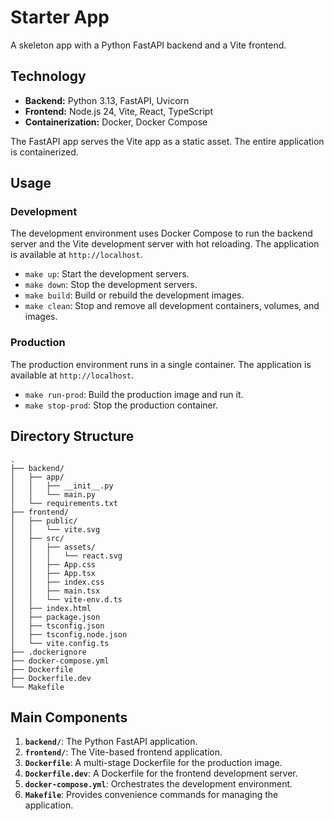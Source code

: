 # Starter App

A skeleton app with a Python FastAPI backend and a Vite frontend.

## Technology

- **Backend:** Python 3.13, FastAPI, Uvicorn
- **Frontend:** Node.js 24, Vite, React, TypeScript
- **Containerization:** Docker, Docker Compose

The FastAPI app serves the Vite app as a static asset. The entire application is containerized.

## Usage

### Development

The development environment uses Docker Compose to run the backend server and the Vite development server with hot reloading. The application is available at `http://localhost`.

- `make up`: Start the development servers.
- `make down`: Stop the development servers.
- `make build`: Build or rebuild the development images.
- `make clean`: Stop and remove all development containers, volumes, and images.

### Production

The production environment runs in a single container. The application is available at `http://localhost`.

- `make run-prod`: Build the production image and run it.
- `make stop-prod`: Stop the production container.

## Directory Structure

```
.
├── backend/
│   ├── app/
│   │   ├── __init__.py
│   │   └── main.py
│   └── requirements.txt
├── frontend/
│   ├── public/
│   │   └── vite.svg
│   ├── src/
│   │   ├── assets/
│   │   │   └── react.svg
│   │   ├── App.css
│   │   ├── App.tsx
│   │   ├── index.css
│   │   ├── main.tsx
│   │   └── vite-env.d.ts
│   ├── index.html
│   ├── package.json
│   ├── tsconfig.json
│   ├── tsconfig.node.json
│   └── vite.config.ts
├── .dockerignore
├── docker-compose.yml
├── Dockerfile
├── Dockerfile.dev
└── Makefile
```

## Main Components

1.  **`backend/`**: The Python FastAPI application.
2.  **`frontend/`**: The Vite-based frontend application.
3.  **`Dockerfile`**: A multi-stage Dockerfile for the production image.
4.  **`Dockerfile.dev`**: A Dockerfile for the frontend development server.
5.  **`docker-compose.yml`**: Orchestrates the development environment.
6.  **`Makefile`**: Provides convenience commands for managing the application.
